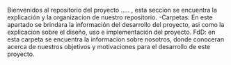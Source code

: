 Bienvenidos al repositorio del proyecto ..... , esta seccion se encuentra la explicación y la organizacion de nuestro repositorio.
-Carpetas: En este apartado se brindara la información del desarrollo del proyecto, asi como la explicacion sobre el diseño, uso e implementación del proyecto.
FdD: en esta carpeta se encuentra la informacion sobre nosotros, donde conoceran acerca de nuestros objetivos y motivaciones para el desarrollo  de este proyecto.

